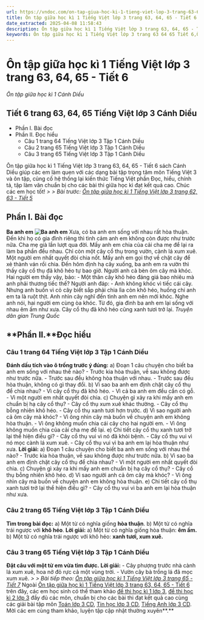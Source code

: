```yaml
---
url: https://vndoc.com/on-tap-giua-hoc-ki-1-tieng-viet-lop-3-trang-63-64-65-tiet-6-268656
title: Ôn tập giữa học kì 1 Tiếng Việt lớp 3 trang 63, 64, 65 - Tiết 6 - Ôn tập giữa học kì 1 Cánh Diều - VnDoc.com
date_extracted: 2025-04-08 11:58:43
description: Ôn tập giữa học kì 1 Tiếng Việt lớp 3 trang 63, 64, 65 - Tiết 6 Cánh Diều là tài liệu hữu ích, giúp các em lớp 3 hệ thống lại toàn bộ kiến thức quan trọng từ đầu năm học đến nay, để ôn thi giữa học kì 1 đạt hiệu quả cao.
keywords: Ôn tập giữa học kì 1 Tiếng Việt lớp 3 trang 63 64 65 Tiết 6,Ôn tập giữa học kì 1 Tiếng Việt lớp 3 trang 64 Tiết 5 cánh diều,bài tập tiếng việt lớp 3,tiếng việt lớp 3,tiếng việt lớp 3 tập 1,bài tập tiếng việt lớp 3 tập 1,tiếng việt 3 tập 1,tiếng việt lớp 3 cánh diều,tiếng việt 3 cánh diều,tiếng việt lớp 3 tập 1 cánh diều,tiếng việt lớp 3 cd,tiếng việt 3 cánh diều tập 1
---
```


# Ôn tập giữa học kì 1 Tiếng Việt lớp 3 trang 63, 64, 65 - Tiết 6
 _Ôn tập giữa học kì 1 Cánh Diều_
## Tiết 6 trang 63, 64, 65 Tiếng Việt lớp 3 Cánh Diều
  * Phần I. Bài đọc
  * Phần II. Đọc hiểu
    * Câu 1 trang 64 Tiếng Việt lớp 3 Tập 1 Cánh Diều
    * Câu 2 trang 65 Tiếng Việt lớp 3 Tập 1 Cánh Diều
    * Câu 3 trang 65 Tiếng Việt lớp 3 Tập 1 Cánh Diều

Ôn tập giữa học kì 1 Tiếng Việt lớp 3 trang 63, 64, 65 - Tiết 6 sách Cánh Diều giúp các em làm quen với các dạng bài tập trọng tâm môn Tiếng Việt 3 và ôn tập, củng cố hệ thống lại kiến thức Tiếng Việt phần Đọc, hiểu, chính tả, tập làm văn chuẩn bị cho các bài thi giữa học kì đạt kết quả cao. Chúc các em học tốt\!
_> > Bài trước: [Ôn tập giữa học kì 1 Tiếng Việt lớp 3 trang 62, 63 - Tiết 5](<https://vndoc.com/on-tap-giua-hoc-ki-1-tieng-viet-lop-3-trang-62-63-tiet-5-268652>)_
## **Phần I. Bài đọc**
**Ba anh em**
**![Ba anh em](https://i.vdoc.vn/data/image/2022/06/21/on-tap-giua-hoc-ki-1-tieng-viet-lop-3-trang-63-64-65-tiet-6-1.jpg)**
Xưa, có ba anh em sống với nhau rất hòa thuận. Đến khi họ có gia đình riêng thì tình cảm anh em không còn được như trước nữa.
Cha mẹ già lần lượt qua đời. Mấy anh em chia của cải cha mẹ để lại ra làm ba phần đều nhau. Chỉ còn một cây cổ thụ trong vườn, cành lá xum xuê. Một người em nhất quyết đòi chia nốt. Mấy anh em gọi thợ về chặt cây để xẻ thành ván rồi chia.
Đến hôm định hạ cây xuống, ba anh em ra vườn thì thấy cây cổ thụ đã khô héo tự bao giờ. Người anh cả bèn ôm cây mà khóc. Hai người em thấy vậy, bảo:
\- Một thân cây khô héo đáng giá bao nhiêu mà anh phải thương tiếc thế?
Người anh đáp:
\- Anh không khóc vì tiếc cái cây. Nhưng anh buồn vì cỏ cây biết sắp phải chia lìa còn khô héo, huống chi anh em ta là ruột thịt. Anh nhìn cây nghĩ đến tình anh em nên mới khóc.
Nghe anh nói, hai người em cùng òa khóc. Từ đó, gia đình ba anh em lại sống với nhau êm ấm như xưa. Cây cổ thụ đã khô héo cũng xanh tươi trở lại.
_Truyện dân gian Trung Quốc_
## **Phần II.****Đọc hiểu**
### **Câu 1 trang 64 Tiếng Việt lớp 3 Tập 1 Cánh Diều**
**Đánh dấu tích vào ô trống trước ý đúng:**
a\) Đoạn 1 câu chuyện cho biết ba anh em sống với nhau thế nào?
\- Trước kia hòa thuận, về sau không được như trước nữa.
\- Trước sau đều không hòa thuận với nhau.
\- Trước sau đều hòa thuận, không có gì thay đổi.
b\) Vì sao ba anh em định chặt cây cổ thụ để chia nhau?
\- Vì cây cổ thụ đã khô héo.
\- Vì cả ba anh em đều cần có gỗ.
\- Vì một người em nhất quyết đòi chia.
c\) Chuyện gì xảy ra khi mấy anh em chuẩn bị hạ cây cổ thụ?
\- Cây cổ thụ xum xuê khác thường.
\- Cây cổ thụ bỗng nhiên khô héo.
\- Cây cổ thụ xanh tươi hơn trước.
d\) Vì sao người anh cả ôm cây mà khóc?
\- Vì ông nhìn cây mà buồn về chuyện anh em không hòa thuận.
\- Vì ông không muốn chia cái cây cho hai người em.
\- Vì ông không muốn chia của cải cha mẹ để lại.
e\) Chi tiết cây cổ thụ xanh tươi trở lại thể hiện điều gì?
\- Cây cổ thụ vui vì nó đã khỏi bệnh.
\- Cây cổ thụ vui vì nó mọc cành lá xum xuê.
\- Cây cổ thụ vui vì ba anh em lại hòa thuận như xưa.
**Lời giải:**
a\) Đoạn 1 câu chuyện cho biết ba anh em sống với nhau thế nào?
\- Trước kia hòa thuận, về sau không được như trước nữa.
b\) Vì sao ba anh em định chặt cây cổ thụ để chia nhau?
\- Vì một người em nhất quyết đòi chia.
c\) Chuyện gì xảy ra khi mấy anh em chuẩn bị hạ cây cổ thụ?
\- Cây cổ thụ bỗng nhiên khô héo.
d\) Vì sao người anh cả ôm cây mà khóc?
\- Vì ông nhìn cây mà buồn về chuyện anh em không hòa thuận.
e\) Chi tiết cây cổ thụ xanh tươi trở lại thể hiện điều gì?
\- Cây cổ thụ vui vì ba anh em lại hòa thuận như xưa.
### **Câu 2 trang 65 Tiếng Việt lớp 3 Tập 1 Cánh Diều**
**Tìm trong bài đọc:**
a\) Một từ có nghĩa giống **hòa thuận**.
b\) Một từ có nghĩa trái ngược với **khô héo**.
**Lời giải:**
a\) Một từ có nghĩa giống hòa thuận: **êm ấm.**
b\) Một từ có nghĩa trái ngược với khô héo: **xanh tươi, xum xuê.**
### **Câu 3 trang 65 Tiếng Việt lớp 3 Tập 1 Cánh Diều**
**Đặt câu với một từ em vừa tìm được.**
**Lời giải:**
\- Cây phượng trước nhà cành lá xum xuê, hoa nở đỏ rực cả một vùng trời.
\- Vườn cây bà trồng lá đã mọc xum xuê.
_> > Bài tiếp theo: [Ôn tập giữa học kì 1 Tiếng Việt lớp 3 trang 65 - Tiết 7](<https://vndoc.com/on-tap-giua-hoc-ki-1-tieng-viet-lop-3-trang-65-tiet-7-268664>)_
Ngoài [Ôn tập giữa học kì 1 Tiếng Việt lớp 3 trang 63, 64, 65 - Tiết 6](<https://vndoc.com/on-tap-giua-hoc-ki-1-tieng-viet-lop-3-trang-63-64-65-tiet-6-268656>) trên đây, các em học sinh có thể tham khảo [đề thi học kì 1 lớp 3](<https://vndoc.com/de-thi-hoc-ki-1-lop3>), [đề thi học kì 2 lớp 3](<https://vndoc.com/de-thi-hoc-ki-2-lop3>) đầy đủ các môn, chuẩn bị cho các bài thi đạt kết quả cao cùng các giải bài tập môn [Toán lớp 3 CD](<https://vndoc.com/toan-lop-3-cd>), [Tin học lớp 3 CD](<https://vndoc.com/tin-hoc-lop-3-cd>), [Tiếng Anh lớp 3 CD](<https://vndoc.com/tieng-anh-lop-3-cd>). Mời các em cùng tham khảo, luyện tập cập nhật thường xuyên**.**

